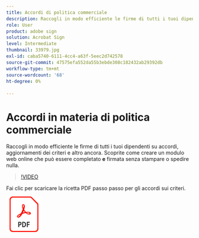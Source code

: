 ```yaml
---
title: Accordi di politica commerciale
description: Raccogli in modo efficiente le firme di tutti i tuoi dipendenti su accordi, aggiornamenti e altro ancora
role: User
product: adobe sign
solution: Acrobat Sign
level: Intermediate
thumbnail: 33979.jpg
exl-id: caba5740-6111-4cc4-a63f-5eec2d742578
source-git-commit: 47575efa552da55b3ebde308c182432ab29392db
workflow-type: tm+mt
source-wordcount: '68'
ht-degree: 0%

---
```


# Accordi in materia di politica commerciale

Raccogli in modo efficiente le firme di tutti i tuoi dipendenti su accordi, aggiornamenti dei criteri e altro ancora. Scoprite come creare un modulo web online che può essere completato **e** firmata senza stampare o spedire nulla.

>[!VIDEO](https://video.tv.adobe.com/v/33979?hidetitle=true)

Fai clic per scaricare la ricetta PDF passo passo per gli accordi sui criteri.

[![Download PDF Recipe](../assets/acrobat_PDF_96.png)](../assets/adobe-sign_set_up_a_web_form_use_case.pdf)
